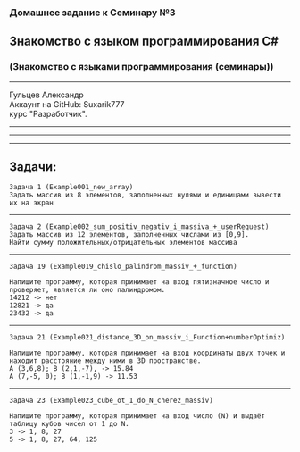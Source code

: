### Домашнее задание к Семинару №3
## Знакомство с языком программирования С#
### (Знакомство с языками программирования (семинары))
---
Гульцев Александр  
Аккаунт на GitHub: Suxarik777  
курс "Разработчик".

---
---
---
## Задачи:

    Задача 1 (Example001_new_array)
    Задать массив из 8 элементов, заполненных нулями и единицами вывести их на экран
---
    Задача 2 (Example002_sum_positiv_negativ_i_massiva_+_userRequest)
    Задать массив из 12 элементов, заполненных числами из [0,9]. 
    Найти сумму положительных/отрицательных элементов массива
---
    Задача 19 (Example019_chislo_palindrom_massiv_+_function) 

    Напишите программу, которая принимает на вход пятизначное число и проверяет, является ли оно палиндромом.
    14212 -> нет
    12821 -> да
    23432 -> да
---
    Задача 21 (Example021_distance_3D_on_massiv_i_Function+numberOptimiz) 

    Напишите программу, которая принимает на вход координаты двух точек и находит расстояние между ними в 3D пространстве.
    A (3,6,8); B (2,1,-7), -> 15.84
    A (7,-5, 0); B (1,-1,9) -> 11.53
---
    Задача 23 (Example023_cube_ot_1_do_N_cherez_massiv) 

    Напишите программу, которая принимает на вход число (N) и выдаёт таблицу кубов чисел от 1 до N.
    3 -> 1, 8, 27
    5 -> 1, 8, 27, 64, 125